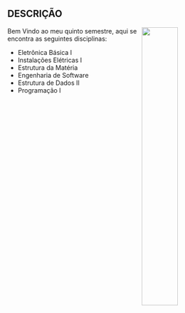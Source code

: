 ## DESCRIÇÃO
<img align="right" width="40%" src="https://user-images.githubusercontent.com/80075307/220180504-6caa4295-9312-4b2a-86d3-c1aaf286c779.png">

Bem Vindo ao meu quinto semestre, aqui se encontra as seguintes disciplinas:

* Eletrônica Básica I 
* Instalações Elétricas I
* Estrutura da Matéria 
* Engenharia de Software
* Estrutura de Dados II
* Programação I
